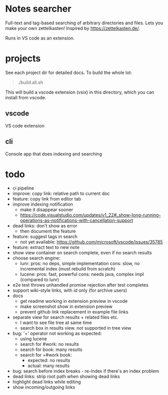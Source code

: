 # Notes searcher

Full-text and tag-based searching of arbitrary directories and files.
Lets you make your own zettelkasten! Inspired by https://zettelkasten.de/.

Runs in VS code as an extension.


# projects

See each project dir for detailed docs. To build the whole lot:

> ./build.all.sh

This will build a vscode extension (vsix) in this directory, which
you can install from vscode.

## vscode

VS code extension

## cli

Console app that does indexing and searching


# todo
- ci pipeline
- improve: copy link: relative path to current doc
- feature: copy link from editor tab
- improve indexing notification
    - make it disappear sooner
    - https://code.visualstudio.com/updates/v1_22#_show-long-running-operations-as-notifications-with-cancellation-support
- dead links: don't show as error
    - then document the feature
- feature: suggest tags in search
    - not yet available: https://github.com/microsoft/vscode/issues/35785
- feature: extract text to new note
- show view container on search complete, even if no search results
- choose search engine:
    - lunr:   pros: no deps, simple implementation
              cons: slow, no incremental index (must rebuild from scratch)
    - lucene: pros: fast, powerful
              cons: needs java, complex impl (compared to lunr)
- e2e test throws unhandled promise rejection after test completes
- support wiki-style links, with id only (for archive users)
- docs
    - get readme working in extension preview in vscode
    - make screenshot show in extension preview
    - prevent github link replacement in example file links
- separate view for search results + related files etc.
    - I want to see file tree at same time
    - search box in results view. not supported in tree view
- bug: '+' operator not working as expected:
    - using lucene
    - search for #work: no results
    - search for book: many results
    - search for +#work book:
        - expected: no results
        - actual:   many results
- bug: search before index breaks - re-index if there's an index problem
- dead links: strip root path when showing dead links
- highlight dead links while editing
- show incoming/outgoing links
